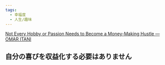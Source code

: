 ```yaml
---
tags:
  - 幸福度
  - 人生/趣味
---
```

[Not Every Hobby or Passion Needs to Become a Money-Making Hustle — OMAR ITANI](https://www.omaritani.com/blog/dont-turn-hobbies-into-hustles)

## 自分の喜びを収益化する必要はありません

